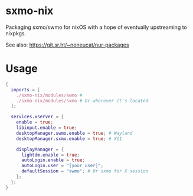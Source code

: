 # sxmo-nix

Packaging sxmo/swmo for nixOS with a hope of eventually upstreaming to nixpkgs.

See also: https://git.sr.ht/~noneucat/nur-packages

# Usage

```nix
{
  imports = [
    ./sxmo-nix/modules/swmo #
    ./sxmo-nix/modules/sxmo # Or wherever it's located
  ];

  services.xserver = {
    enable = true;
    libinput.enable = true;
    desktopManager.swmo.enable = true; # Wayland
    desktopManager.sxmo.enable = true; # X11

    displayManager = {
      lightdm.enable = true;
      autoLogin.enable = true;
      autoLogin.user = "[your_user]";
      defaultSession = "swmo"; # Or sxmo for X session
    };
  };
}
```
